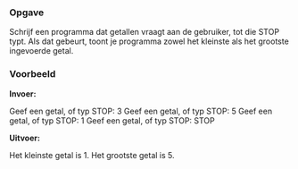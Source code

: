 ### Opgave

Schrijf een programma dat getallen vraagt aan de gebruiker, tot die STOP
typt. Als dat gebeurt, toont je programma zowel het kleinste als het grootste ingevoerde getal.

### Voorbeeld

**Invoer:**

  Geef een getal, of typ STOP: 3
  Geef een getal, of typ STOP: 5
  Geef een getal, of typ STOP: 1
  Geef een getal, of typ STOP: STOP

**Uitvoer:**

  Het kleinste getal is 1.
  Het grootste getal is 5.
